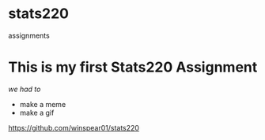# stats220
assignments

<h1> This is my first Stats220 Assignment </h1>

*we had to*

* make a meme
* make a gif


https://github.com/winspear01/stats220
